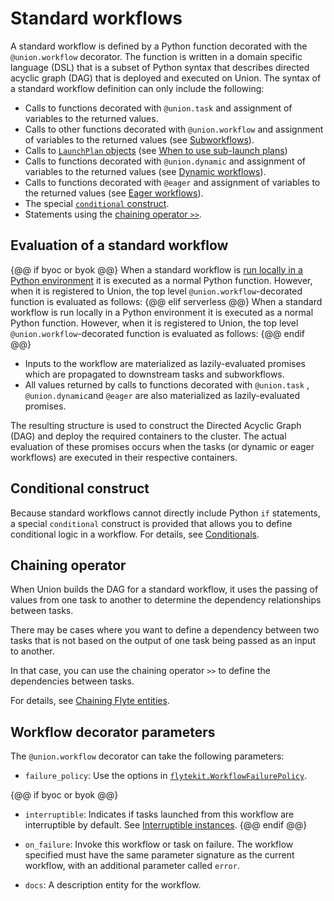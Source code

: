 # Standard workflows

A standard workflow is defined by a Python function decorated with the `@union.workflow` decorator.
The function is written in a domain specific language (DSL) that is a subset of Python syntax that describes directed acyclic graph (DAG) that is deployed and executed on Union.
The syntax of a standard workflow definition can only include the following:

* Calls to functions decorated with `@union.task` and assignment of variables to the returned values.
* Calls to other functions decorated with `@union.workflow` and assignment of variables to the returned values (see [Subworkflows](./subworkflows-and-sub-launch-plans.md)).
* Calls to [`LaunchPlan` objects](../launch-plans/index.md) (see [When to use sub-launch plans](./subworkflows-and-sub-launch-plans.md#when-to-use-sub-launch-plans))
* Calls to functions decorated with `@union.dynamic` and assignment of variables to the returned values (see [Dynamic workflows](./dynamic-workflows.md)).
* Calls to functions decorated with `@eager` and assignment of variables to the returned values (see [Eager workflows](./eager-workflows.md)).
* The special [`conditional` construct](#conditional-construct).
* Statements using the [chaining operator `>>`](#chaining-operator).

## Evaluation of a standard workflow

{@@ if byoc or byok @@}
When a standard workflow is [run locally in a Python environment](../../development-cycle/running-your-code.md#running-a-script-in-local-python-with-union-run) it is executed as a normal Python function.
However, when it is registered to Union, the top level `@union.workflow`-decorated function is evaluated as follows:
{@@ elif serverless @@}
When a standard workflow is run locally in a Python environment it is executed as a normal Python function.
However, when it is registered to Union, the top level `@union.workflow`-decorated function is evaluated as follows:
{@@ endif @@}

* Inputs to the workflow are materialized as lazily-evaluated promises which are propagated to downstream tasks and subworkflows.
* All values returned by calls to functions decorated with `@union.task` , `@union.dynamic`and `@eager` are also materialized as lazily-evaluated promises.

The resulting structure is used to construct the Directed Acyclic Graph (DAG) and deploy the required containers to the cluster.
The actual evaluation of these promises occurs when the tasks (or dynamic or eager workflows) are executed in their respective containers.

## Conditional construct

Because standard workflows cannot directly include Python `if` statements, a special `conditional` construct is provided that allows you to define conditional logic in a workflow.
For details, see [Conditionals](https://docs.flyte.org/en/latest/user_guide/advanced_composition/conditionals.html).

## Chaining operator

When Union builds the DAG for a standard workflow, it uses the passing of values from one task to another to determine the dependency relationships between tasks.

There may be cases where you want to define a dependency between two tasks that is not based on the output of one task being passed as an input to another.

In that case, you can use the chaining operator `>>` to define the dependencies between tasks.

For details, see [Chaining Flyte entities](https://docs.flyte.org/en/latest/user_guide/advanced_composition/chaining_flyte_entities.html).

## Workflow decorator parameters

The `@union.workflow` decorator can take the following parameters:

* `failure_policy`: Use the options in [`flytekit.WorkflowFailurePolicy`](https://docs.flyte.org/en/latest/api/flytekit/generated/flytekit.WorkflowFailurePolicy.html#flytekit.WorkflowFailurePolicy).

{@@ if byoc or byok @@}
* `interruptible`: Indicates if tasks launched from this workflow are interruptible by default. See [Interruptible instances](../tasks/task-hardware-environment/interruptible-instances.md).
{@@ endif @@}

* `on_failure`: Invoke this workflow or task on failure. The workflow specified must have the same parameter signature as the current workflow, with an additional parameter called `error`.

* `docs`: A description entity for the workflow.
